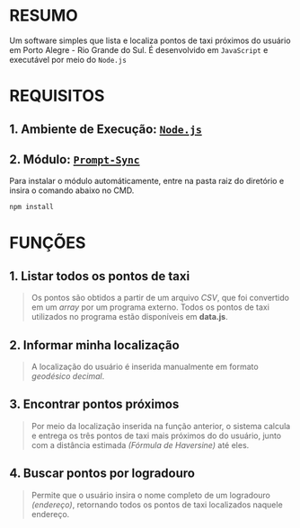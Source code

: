 # RESUMO

Um software simples que lista e localiza pontos de taxi próximos do usuário em Porto Alegre - Rio Grande do Sul.
É desenvolvido em `JavaScript` e executável por meio do `Node.js`

# REQUISITOS
## 1. Ambiente de Execução: [`Node.js`](https://nodejs.org/en/)
## 2. Módulo: [`Prompt-Sync`](https://www.npmjs.com/package/prompt-sync)

Para instalar o módulo automáticamente, entre na pasta raiz do diretório e insira o comando abaixo no CMD.
```sh
npm install
```

# FUNÇÕES

## 1. Listar todos os pontos de taxi
> Os pontos são obtidos a partir de um arquivo *CSV*, que foi convertido em um *array* por um programa externo.
    Todos os pontos de taxi utilizados no programa estão disponíveis em **data.js**.
    
## 2. Informar minha localização
> A localização do usuário é inserida manualmente em formato *geodésico decimal*.

## 3. Encontrar pontos próximos
> Por meio da localização inserida na função anterior, o sistema calcula e entrega os três pontos de taxi mais próximos do do usuário, junto com a distância estimada *(Fórmula de Haversine)* até eles.

## 4. Buscar pontos por logradouro
> Permite que o usuário insira o nome completo de um logradouro *(endereço)*, retornando todos os pontos de taxi localizados naquele endereço.
